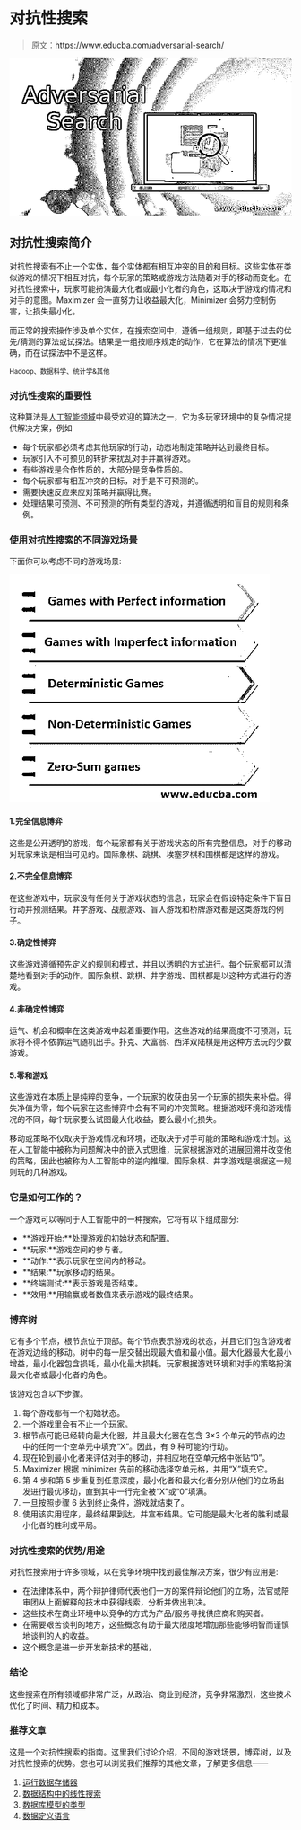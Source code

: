 # 对抗性搜索

> 原文：<https://www.educba.com/adversarial-search/>

![Adversarial Search ](img/0592bbe6ac3d5607786d0f8bb1bfdf5d.png)



## 对抗性搜索简介

对抗性搜索有不止一个实体，每个实体都有相互冲突的目的和目标。这些实体在类似游戏的情况下相互对抗，每个玩家的策略或游戏方法随着对手的移动而变化。在对抗性搜索中，玩家可能扮演最大化者或最小化者的角色，这取决于游戏的情况和对手的意图。Maximizer 会一直努力让收益最大化，Minimizer 会努力控制伤害，让损失最小化。

而正常的搜索操作涉及单个实体，在搜索空间中，遵循一组规则，即基于过去的优先/猜测的算法或试探法。结果是一组按顺序规定的动作，它在算法的情况下更准确，而在试探法中不是这样。

<small>Hadoop、数据科学、统计学&其他</small>

### 对抗性搜索的重要性

这种算法是[人工智能领域](https://www.educba.com/what-is-artificial-intelligence/)中最受欢迎的算法之一，它为多玩家环境中的复杂情况提供解决方案，例如

*   每个玩家都必须考虑其他玩家的行动，动态地制定策略并达到最终目标。
*   玩家引入不可预见的转折来扰乱对手并赢得游戏。
*   有些游戏是合作性质的，大部分是竞争性质的。
*   每个玩家都有相互冲突的目标，对手是不可预测的。
*   需要快速反应来应对策略并赢得比赛。
*   处理结果可预测、不可预测的所有类型的游戏，并遵循透明和盲目的规则和条例。

### 使用对抗性搜索的不同游戏场景

下面你可以考虑不同的游戏场景:

![Game Scenarios using Adversarial search](img/9d770be8bcf5385815c76138c4d8e9c6.png)



#### 1.完全信息博弈

这些是公开透明的游戏，每个玩家都有关于游戏状态的所有完整信息，对手的移动对玩家来说是相当可见的。国际象棋、跳棋、埃塞罗棋和围棋都是这样的游戏。

#### 2.不完全信息博弈

在这些游戏中，玩家没有任何关于游戏状态的信息，玩家会在假设特定条件下盲目行动并预测结果。井字游戏、战舰游戏、盲人游戏和桥牌游戏都是这类游戏的例子。

#### 3.确定性博弈

这些游戏遵循预先定义的规则和模式，并且以透明的方式进行。每个玩家都可以清楚地看到对手的动作。国际象棋、跳棋、井字游戏、围棋都是以这种方式进行的游戏。

#### 4.非确定性博弈

运气、机会和概率在这类游戏中起着重要作用。这些游戏的结果高度不可预测，玩家将不得不依靠运气随机出手。扑克、大富翁、西洋双陆棋是用这种方法玩的少数游戏。

#### 5.零和游戏

这些游戏在本质上是纯粹的竞争，一个玩家的收获由另一个玩家的损失来补偿。得失净值为零，每个玩家在这些博弈中会有不同的冲突策略。根据游戏环境和游戏情况的不同，每个玩家要么试图最大化收益，要么最小化损失。

移动或策略不仅取决于游戏情况和环境，还取决于对手可能的策略和游戏计划。这在人工智能中被称为问题解决中的嵌入式思维，玩家根据游戏的进展回溯并改变他的策略，因此也被称为人工智能中的逆向推理。国际象棋、井字游戏是根据这一规则玩的几种游戏。

### 它是如何工作的？

一个游戏可以等同于人工智能中的一种搜索，它将有以下组成部分:

*   **游戏开始:**处理游戏的初始状态和配置。
*   **玩家:**游戏空间的参与者。
*   **动作:**表示玩家在空间内的移动。
*   **结果:**玩家移动的结果。
*   **终端测试:**表示游戏是否结束。
*   **效用:**用输赢或者数值来表示游戏的最终结果。

### 博弈树

它有多个节点，根节点位于顶部。每个节点表示游戏的状态，并且它们包含游戏者在游戏边缘的移动。树中的每一层交替出现最大值和最小值。最大化器最大化最小增益，最小化器包含损耗，最小化最大损耗。玩家根据游戏环境和对手的策略扮演最大化者或最小化者的角色。

该游戏包含以下步骤。

1.  每个游戏都有一个初始状态。
2.  一个游戏里会有不止一个玩家。
3.  根节点可能已经转向最大化器，并且最大化器在包含 3×3 个单元的节点的边中的任何一个空单元中填充“X”。因此，有 9 种可能的行动。
4.  现在轮到最小化者来评估对手的移动，并相应地在空单元格中张贴“0”。
5.  Maximizer 根据 minimizer 先前的移动选择空单元格，并用“X”填充它。
6.  第 4 步和第 5 步重复到任意深度，最小化者和最大化者分别从他们的立场出发进行最优移动，直到其中一行完全被“X”或“0”填满。
7.  一旦按照步骤 6 达到终止条件，游戏就结束了。
8.  使用该实用程序，最终结果到达，并宣布结果。它可能是最大化者的胜利或最小化者的胜利或平局。

### 对抗性搜索的优势/用途

对抗性搜索用于许多领域，以在竞争环境中找到最佳解决方案，很少有应用是:

*   在法律体系中，两个辩护律师代表他们一方的案件辩论他们的立场，法官或陪审团从上面解释的技术中获得线索，分析并做出判决。
*   这些技术在商业环境中以竞争的方式为产品/服务寻找供应商和购买者。
*   在需要艰苦谈判的地方，这些概念有助于最大限度地增加那些能够明智而谨慎地谈判的人的收益。
*   这个概念是进一步开发新技术的基础，

### 结论

这些搜索在所有领域都非常广泛，从政治、商业到经济，竞争非常激烈，这些技术优化了时间、精力和成本。

### 推荐文章

这是一个对抗性搜索的指南。这里我们讨论介绍，不同的游戏场景，博弈树，以及对抗性搜索的优势。您也可以浏览我们推荐的其他文章，了解更多信息——

1.  [运行数据存储器](https://www.educba.com/operational-data-stores/)
2.  [数据结构中的线性搜索](https://www.educba.com/linear-search-in-data-structure/)
3.  [数据库模型的类型](https://www.educba.com/types-of-database-models/)
4.  [数据定义语言](https://www.educba.com/data-definition-language/)





